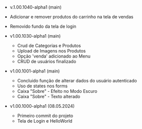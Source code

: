 - v.1.00.1040-alpha1 (main)
 - Adicionar e remover produtos do carrinho na tela de vendas
 - Removido fundo da tela de login

- v1.00.1030-alpha1 (main)
    - Crud de Categorias e Produtos
    - Upload de Imagens nos Produtos
    - Opção 'venda' adicionado ao Menu
    - CRUD de usuários finalizado 
    
- v1.00.1001-alpha1 (main)
    - Concluido função de alterar dados do usuário autenticado
    - Uso de states nos forms
    - Caixa "Sobre" - Efeito no Modo Escuro
    - Caixa "Sobre" - Texto alterado

- v1.00.1000-alpha1 (08.05.2024)
    - Primeiro commit do projeto
    - Tela de Login e HelloWorld
